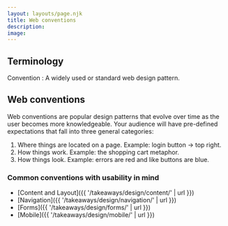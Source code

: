 ```yaml
---
layout: layouts/page.njk
title: Web conventions
description: 
image: 
---
```

## Terminology
Convention
: A widely used or standard web design pattern.

## Web conventions
Web conventions are popular design patterns that evolve over time as the user becomes more knowledgeable. Your audience will have pre-defined expectations that fall into three general categories:
1. Where things are located on a page. Example: login button -> top right.
2. How things work. Example: the shopping cart metaphor.
3. How things look. Example: errors are red and like buttons are blue. 

### Common conventions with usability in mind
- [Content and Layout]({{ '/takeaways/design/content/' | url }})
- [Navigation]({{ '/takeaways/design/navigation/' | url }})
- [Forms]({{ '/takeaways/design/forms/' | url }})
- [Mobile]({{ '/takeaways/design/mobile/' | url }})